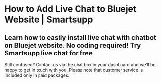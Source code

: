 # How to Add Live Chat to Bluejet Website | Smartsupp
## Learn how to easily install live chat with chatbot on Bluejet website. No coding required! Try Smartsupp live chat for free
Still confused? Contact us via the chat box in your dashboard and we’ll be happy to get in touch with you. Please note that customer service is included only in paid packages.

